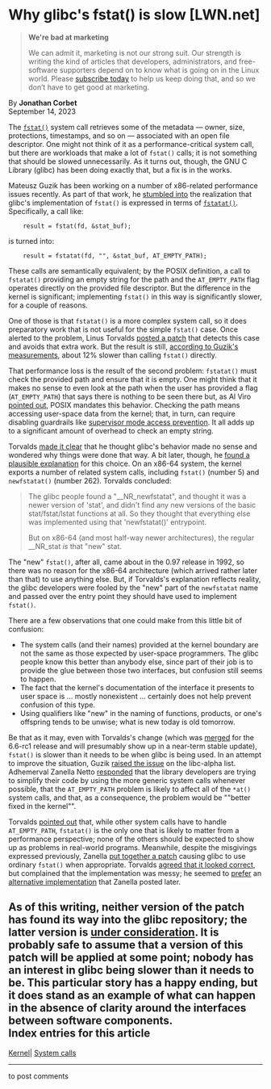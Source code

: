# Why glibc's fstat() is slow [LWN.net]

> **We're bad at marketing**
> 
> We can admit it, marketing is not our strong suit. Our strength is writing the kind of articles that developers, administrators, and free-software supporters depend on to know what is going on in the Linux world. Please [subscribe today](/Promo/nsn-bad/subscribe) to help us keep doing that, and so we don’t have to get good at marketing. 

By **Jonathan Corbet**  
September 14, 2023 

The [`fstat()`](https://man7.org/linux/man-pages/man2/stat.2.html) system call retrieves some of the metadata — owner, size, protections, timestamps, and so on — associated with an open file descriptor. One might not think of it as a performance-critical system call, but there are workloads that make a lot of `fstat()` calls; it is not something that should be slowed unnecessarily. As it turns out, though, the GNU C Library (glibc) has been doing exactly that, but a fix is in the works. 

Mateusz Guzik has been working on a number of x86-related performance issues recently. As part of that work, he [stumbled into](/ml/linux-kernel/CAGudoHH95OKVgf0jW5pz_Nt2ab0HTnt3H9hbmU=aSHozOS5B0Q@mail.gmail.com/) the realization that glibc's implementation of `fstat()` is expressed in terms of [`fstatat()`](https://man7.org/linux/man-pages/man3/fstatat.3p.html). Specifically, a call like: 
    
    
        result = fstat(fd, &stat_buf);
    

is turned into: 
    
    
        result = fstatat(fd, "", &stat_buf, AT_EMPTY_PATH);
    

These calls are semantically equivalent; by the POSIX definition, a call to `fstatat()` providing an empty string for the path and the `AT_EMPTY_PATH` flag operates directly on the provided file descriptor. But the difference in the kernel is significant; implementing `fstat()` in this way is significantly slower, for a couple of reasons. 

One of those is that `fstatat()` is a more complex system call, so it does preparatory work that is not useful for the simple `fstat()` case. Once alerted to the problem, Linus Torvalds [posted a patch](/ml/linux-kernel/CAHk-=wg6bzTdQHSsswHPYFUbb1DfszyWTZ97hZv7bYxaNHVkHw@mail.gmail.com/) that detects this case and avoids that extra work. But the result is still, [according to Guzik's measurements](/ml/linux-kernel/20230903204858.lv7i3kqvw6eamhgz@f/), about 12% slower than calling `fstat()` directly. 

That performance loss is the result of the second problem: `fstatat()` must check the provided path and ensure that it is empty. One might think that it makes no sense to even look at the path when the user has provided a flag (`AT_EMPTY_PATH`) that says there is nothing to be seen there but, as Al Viro [pointed out](/ml/linux-kernel/20230903232802.GO3390869@ZenIV/), POSIX mandates this behavior. Checking the path means accessing user-space data from the kernel; that, in turn, can require disabling guardrails like [supervisor mode access prevention](/Articles/517475/). It all adds up to a significant amount of overhead to check an empty string. 

Torvalds [made it clear](/ml/linux-kernel/CAHk-=wh+=W2k1V_0Om=_=QpPAN_VgHzdZ4FLXSfcyTSK7xo0Eg@mail.gmail.com/) that he thought glibc's behavior made no sense and wondered why things were done that way. A bit later, though, he [found a plausible explanation](/ml/linux-kernel/CAHk-=wjrvn+J=z0_schGSROK0HCK-xs4wgky6pRKy7kVLhDeLg@mail.gmail.com/) for this choice. On an x86-64 system, the kernel exports a number of related system calls, including `fstat()` (number 5) and `newfstatat()` (number 262). Torvalds concluded: 

> The glibc people found a "__NR_newfstatat", and thought it was a newer version of 'stat', and didn't find any new versions of the basic stat/fstat/lstat functions at all. So they thought that everything else was implemented using that 'newfstatat()' entrypoint. 
> 
> But on x86-64 (and most half-way newer architectures), the regular __NR_stat *is* that "new" stat. 

The "new" `fstat()`, after all, came about in the 0.97 release in 1992, so there was no reason for the x86-64 architecture (which arrived rather later than that) to use anything else. But, if Torvalds's explanation reflects reality, the glibc developers were fooled by the "new" part of the `newfstatat` name and passed over the entry point they should have used to implement `fstat()`. 

There are a few observations that one could make from this little bit of confusion: 

  * The system calls (and their names) provided at the kernel boundary are not the same as those expected by user-space programmers. The glibc people know this better than anybody else, since part of their job is to provide the glue between those two interfaces, but confusion still seems to happen. 
  * The fact that the kernel's documentation of the interface it presents to user space is ... mostly nonexistent ... certainly does not help prevent confusion of this type. 
  * Using qualifiers like "new" in the naming of functions, products, or one's offspring tends to be unwise; what is new today is old tomorrow. 



Be that as it may, even with Torvalds's change (which was [merged](https://git.kernel.org/linus/9013c51c630a) for the 6.6-rc1 release and will presumably show up in a near-term stable update), `fstat()` is slower than it needs to be when glibc is being used. In an attempt to improve the situation, Guzik [raised the issue](/ml/libc-alpha/CAGudoHG83bsjmsy9nvmqUGrSORRdnu0D8tQDRq=qm8+WWT00Eg@mail.gmail.com/) on the libc-alpha list. Adhemerval Zanella Netto [responded](/ml/libc-alpha/680b330d-6ef3-adc5-9ba6-cf74dd53e422@linaro.org/) that the library developers are trying to simplify their code by using the more generic system calls whenever possible, that the `AT_EMPTY_PATH` problem is likely to affect all of the `*at()` system calls, and that, as a consequence, the problem would be ""better fixed in the kernel"". 

Torvalds [pointed out](/ml/libc-alpha/CAHk-=wg_6CYB0qDQ9eDfjZSsqzgKcF2ZMd2DObfeFc_N-PxUjg@mail.gmail.com/) that, while other system calls have to handle `AT_EMPTY_PATH`, `fstatat()` is the only one that is likely to matter from a performance perspective; none of the others should be expected to show up as problems in real-world programs. Meanwhile, despite the misgivings expressed previously, Zanella [put together a patch](/ml/libc-alpha/6d0e4e9e-ab69-0c73-bb9d-ce344b4a043b@linaro.org/) causing glibc to use ordinary `fstat()` when appropriate. Torvalds [agreed that it looked correct](/ml/libc-alpha/CAHk-=wgkKHn9_aG8wTz8BkxtC2g=+93vN29HNVnC_s+cPCOteA@mail.gmail.com/), but complained that the implementation was messy; he seemed to [prefer](/ml/libc-alpha/CAHk-=wgfHhF=kZtGmWKckrcbJuO=_gTa=EzMoTeirkRv-3ZR2Q@mail.gmail.com/) an [alternative implementation](/ml/libc-alpha/b22fcbd5-eb69-7755-c76a-01706006b3cd@linaro.org/) that Zanella posted later. 

As of this writing, neither version of the patch has found its way into the glibc repository; the latter version is [under consideration](/ml/libc-alpha/20230905203421.2127750-1-adhemerval.zanella@linaro.org/). It is probably safe to assume that a version of this patch will be applied at some point; nobody has an interest in glibc being slower than it needs to be. This particular story has a happy ending, but it does stand as an example of what can happen in the absence of clarity around the interfaces between software components.  
Index entries for this article  
---  
[Kernel](/Kernel/Index)| [System calls](/Kernel/Index#System_calls)  
  


* * *

to post comments 

